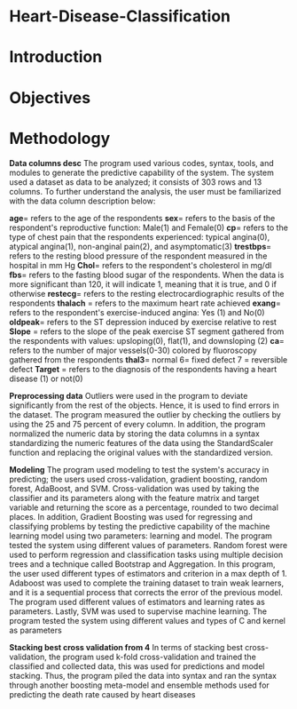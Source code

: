 # Heart-Disease-Classification
# Introduction
# Objectives
# Methodology
**Data columns desc**
The program used various codes, syntax, tools, and modules to generate the predictive capability of the system. The system used a dataset as data to be analyzed; it consists of 303 rows and 13 columns. To further understand the analysis, the user must be familiarized with the data column description below: 

**age**= refers to the age of the respondents
**sex**= refers to the basis of the respondent's reproductive function: Male(1) and Female(0)
**cp**= refers to the type of chest pain that the respondents experienced: typical angina(0), atypical angina(1), non-anginal pain(2), and asymptomatic(3)
**trestbps**= refers to the resting blood pressure of the respondent measured in the hospital in mm Hg
**Chol**= refers to the respondent's cholesterol in mg/dl
**fbs**= refers to the fasting blood sugar of the respondents. When the data is more significant than 120, it will indicate 1, meaning that it is true, and 0 if otherwise
**restecg**= refers to the resting electrocardiographic results of the respondents
**thalach** = refers to the maximum heart rate achieved
**exang**= refers to the respondent's exercise-induced angina: Yes (1) and No(0)
**oldpeak**= refers to the ST depression induced by exercise relative to rest
**Slope** = refers to the slope of the peak exercise ST segment gathered from the respondents with values: upsloping(0), flat(1), and downsloping (2)
**ca**= refers to the number of major vessels(0-30) colored by fluoroscopy gathered from the respondents
**thal3**= normal 6= fixed defect 7 = reversible defect
**Target** = refers to the diagnosis of the respondents having a heart disease (1) or not(0)

****Preprocessing data****
Outliers were used in the program to deviate significantly from the rest of the objects. Hence, it is used to find errors in the dataset. The program measured the outlier by checking the outliers by using the 25 and 75 percent of every column. In addition, the program normalized the numeric data by storing the data columns in a syntax standardizing the numeric features of the data using the StandardScaler function and replacing the original values with the standardized version.

**Modeling**
	The program used modeling to test the system's accuracy in predicting; the users used cross-validation, gradient boosting, random forest, AdaBoost, and SVM. Cross-validation was used by taking the classifier and its parameters along with the feature matrix and target variable and returning the score as a percentage, rounded to two decimal places.
	In addition, Gradient Boosting was used for regressing and classifying problems by testing the predictive capability of the machine learning model using two parameters: learning and model. The program tested the system using different values of parameters. Random forest were used to perform regression and classification tasks using multiple decision trees and a technique called Bootstrap and Aggregation. In this program, the user used different types of estimators and criterion in a max depth of 1.
	Adaboost was used to complete the training dataset to train weak learners, and it is a sequential process that corrects the error of the previous model. The program used different values of estimators and learning rates as parameters. Lastly, SVM was used to supervise machine learning. The program tested the system using different values and types of C and kernel as parameters
	
**Stacking best cross validation from 4**
In terms of stacking best cross-validation, the program used k-fold cross-validation and trained the classified and collected data, this was used for predictions and model stacking. Thus, the program piled the data into syntax and ran the syntax through another boosting meta-model and ensemble methods used for predicting the death rate caused by heart diseases
